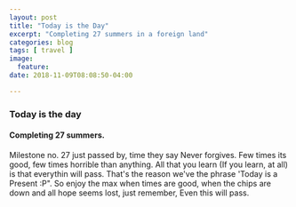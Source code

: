 ```yaml
---
layout: post
title: "Today is the Day"
excerpt: "Completing 27 summers in a foreign land"
categories: blog
tags: [ travel ]
image:
  feature:
date: 2018-11-09T08:08:50-04:00

---
```


### Today is the day

#### Completing 27 summers.


Milestone no. 27 just passed by, time they say Never forgives. Few times its good, few times
horrible than anything. All that you learn (If you learn, at all) is that everythin will pass.
That's the reason we've the phrase 'Today is a Present :P". So enjoy the max when times are good,
when the chips are down and all hope seems lost, just remember, Even this will pass.
